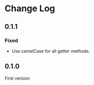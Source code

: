 # Change Log

## 0.1.1

### Fixed

- Use camelCase for all getter methods.

## 0.1.0

First version
